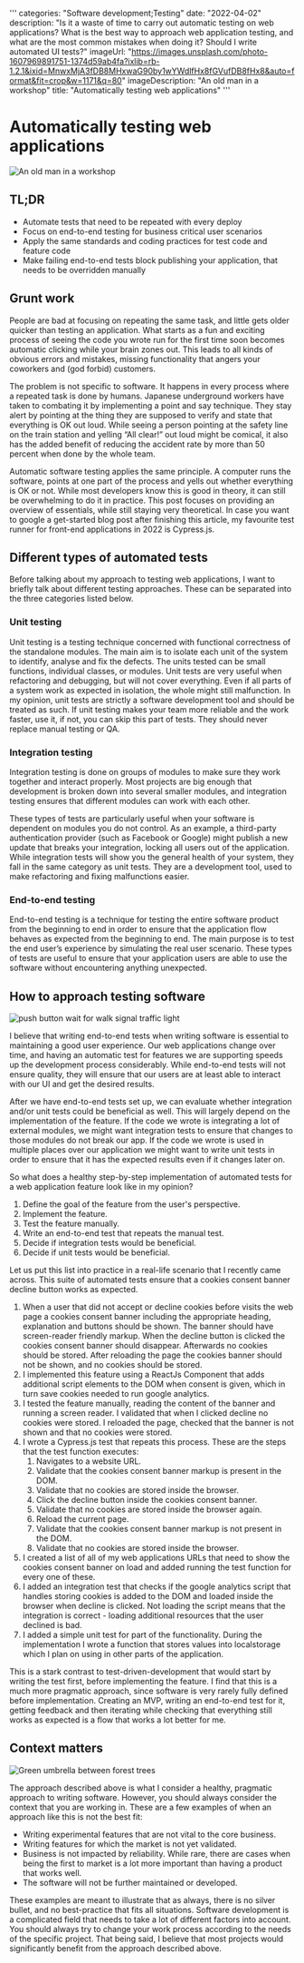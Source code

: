 '''
categories: "Software development;Testing"
date: "2022-04-02"
description: "Is it a waste of time to carry out automatic testing on web applications? What is the best way to approach web application testing, and what are the most common mistakes when doing it? Should I write automated UI tests?"
imageUrl: "https://images.unsplash.com/photo-1607969891751-1374d59ab4fa?ixlib=rb-1.2.1&ixid=MnwxMjA3fDB8MHxwaG90by1wYWdlfHx8fGVufDB8fHx8&auto=format&fit=crop&w=1171&q=80"
imageDescription: "An old man in a workshop"
title: "Automatically testing web applications"
'''

# Automatically testing web applications

![An old man in a workshop](https://images.unsplash.com/photo-1607969891751-1374d59ab4fa?ixlib=rb-1.2.1&ixid=MnwxMjA3fDB8MHxwaG90by1wYWdlfHx8fGVufDB8fHx8&auto=format&fit=crop&w=1171&q=80)

## TL;DR

- Automate tests that need to be repeated with every deploy
- Focus on end-to-end testing for business critical user scenarios
- Apply the same standards and coding practices for test code and feature code
- Make failing end-to-end tests block publishing your application, that needs to be overridden manually

## Grunt work

People are bad at focusing on repeating the same task, and little gets older quicker than testing an application. What starts as a fun and exciting process of seeing the code you wrote run for the first time soon becomes automatic clicking while your brain zones out. This leads to all kinds of obvious errors and mistakes, missing functionality that angers your coworkers and (god forbid) customers.

The problem is not specific to software. It happens in every process where a repeated task is done by humans. Japanese underground workers have taken to combating it by implementing a point and say technique. They stay alert by pointing at the thing they are supposed to verify and state that everything is OK out loud. While seeing a person pointing at the safety line on the train station and yelling “All clear!” out loud might be comical, it also has the added benefit of reducing the accident rate by more than 50 percent when done by the whole team.

Automatic software testing applies the same principle. A computer runs the software, points at one part of the process and yells out whether everything is OK or not. While most developers know this is good in theory, it can still be overwhelming to do it in practice. This post focuses on providing an overview of essentials, while still staying very theoretical. In case you want to google a get-started blog post after finishing this article, my favourite test runner for front-end applications in 2022 is Cypress.js.

## Different types of automated tests

Before talking about my approach to testing web applications, I want to briefly talk about different testing approaches. These can be separated into the three categories listed below.

### Unit testing

Unit testing is a testing technique concerned with functional correctness of the standalone modules. The main aim is to isolate each unit of the system to identify, analyse and fix the defects. The units tested can be small functions, individual classes, or modules. Unit tests are very useful when refactoring and debugging, but will not cover everything. Even if all parts of a system work as expected in isolation, the whole might still malfunction.
In my opinion, unit tests are strictly a software development tool and should be treated as such. If unit testing makes your team more reliable and the work faster, use it, if not, you can skip this part of tests. They should never replace manual testing or QA.

### Integration testing

Integration testing is done on groups of modules to make sure they work together and interact properly. Most projects are big enough that development is broken down into several smaller modules, and integration testing ensures that different modules can work with each other.

These types of tests are particularly useful when your software is dependent on modules you do not control. As an example, a third-party authentication provider (such as Facebook or Google) might publish a new update that breaks your integration, locking all users out of the application. While integration tests will show you the general health of your system, they fall in the same category as unit tests. They are a development tool, used to make refactoring and fixing malfunctions easier.

### End-to-end testing

End-to-end testing is a technique for testing the entire software product from the beginning to end in order to ensure that the application flow behaves as expected from the beginning to end. The main purpose is to test the end user’s experience by simulating the real user scenario. These types of tests are useful to ensure that your application users are able to use the software without encountering anything unexpected.

## How to approach testing software

![push button wait for walk signal traffic light](https://images.unsplash.com/photo-1464037788451-47f64cfda692?ixlib=rb-1.2.1&ixid=MnwxMjA3fDB8MHxwaG90by1wYWdlfHx8fGVufDB8fHx8&auto=format&fit=crop&w=1170&q=80)

I believe that writing end-to-end tests when writing software is essential to maintaining a good user experience. Our web applications change over time, and having an automatic test for features we are supporting speeds up the development process considerably. While end-to-end tests will not ensure quality, they will ensure that our users are at least able to interact with our UI and get the desired results.

After we have end-to-end tests set up, we can evaluate whether integration and/or unit tests could be beneficial as well. This will largely depend on the implementation of the feature. If the code we wrote is integrating a lot of external modules, we might want integration tests to ensure that changes to those modules do not break our app. If the code we wrote is used in multiple places over our application we might want to write unit tests in order to ensure that it has the expected results even if it changes later on.

So what does a healthy step-by-step implementation of automated tests for a web application feature look like in my opinion?

1. Define the goal of the feature from the user's perspective.
2. Implement the feature.
3. Test the feature manually.
4. Write an end-to-end test that repeats the manual test.
5. Decide if integration tests would be beneficial.
6. Decide if unit tests would be beneficial.

Let us put this list into practice in a real-life scenario that I recently came across. This suite of automated tests ensure that a cookies consent banner decline button works as expected.

1. When a user that did not accept or decline cookies before visits the web page a cookies consent banner including the appropriate heading, explanation and buttons should be shown. The banner should have screen-reader friendly markup. When the decline button is clicked the cookies consent banner should disappear. Afterwards no cookies should be stored. After reloading the page the cookies banner should not be shown, and no cookies should be stored.
2. I implemented this feature using a ReactJs Component that adds additional script elements to the DOM when consent is given, which in turn save cookies needed to run google analytics.
3. I tested the feature manually, reading the content of the banner and running a screen reader. I validated that when I clicked decline no cookies were stored. I reloaded the page, checked that the banner is not shown and that no cookies were stored.
4. I wrote a Cypress.js test that repeats this process. These are the steps that the test function executes:
   1. Navigates to a website URL.
   2. Validate that the cookies consent banner markup is present in the DOM.
   3. Validate that no cookies are stored inside the browser.
   4. Click the decline button inside the cookies consent banner.
   5. Validate that no cookies are stored inside the browser again.
   6. Reload the current page.
   7. Validate that the cookies consent banner markup is not present in the DOM.
   8. Validate that no cookies are stored inside the browser.
5. I created a list of all of my web applications URLs that need to show the cookies consent banner on load and added running the test function for every one of these.
6. I added an integration test that checks if the google analytics script that handles storing cookies is added to the DOM and loaded inside the browser when decline is clicked. Not loading the script means that the integration is correct - loading additional resources that the user declined is bad.
7. I added a simple unit test for part of the functionality. During the implementation I wrote a function that stores values into localstorage which I plan on using in other parts of the application.

This is a stark contrast to test-driven-development that would start by writing the test first, before implementing the feature. I find that this is a much more pragmatic approach, since software is very rarely fully defined before implementation. Creating an MVP, writing an end-to-end test for it, getting feedback and then iterating while checking that everything still works as expected is a flow that works a lot better for me.

## Context matters

![Green umbrella between forest trees](https://images.unsplash.com/photo-1591691203197-c00ee071407a?ixlib=rb-1.2.1&ixid=MnwxMjA3fDB8MHxwaG90by1wYWdlfHx8fGVufDB8fHx8&auto=format&fit=crop&w=1181&q=80)

The approach described above is what I consider a healthy, pragmatic approach to writing software. However, you should always consider the context that you are working in. These are a few examples of when an approach like this is not the best fit:

- Writing experimental features that are not vital to the core business.
- Writing features for which the market is not yet validated.
- Business is not impacted by reliability. While rare, there are cases when being the first to market is a lot more important than having a product that works well.
- The software will not be further maintained or developed.

These examples are meant to illustrate that as always, there is no silver bullet, and no best-practice that fits all situations. Software development is a complicated field that needs to take a lot of different factors into account. You should always try to change your work process according to the needs of the specific project. That being said, I believe that most projects would significantly benefit from the approach described above.
